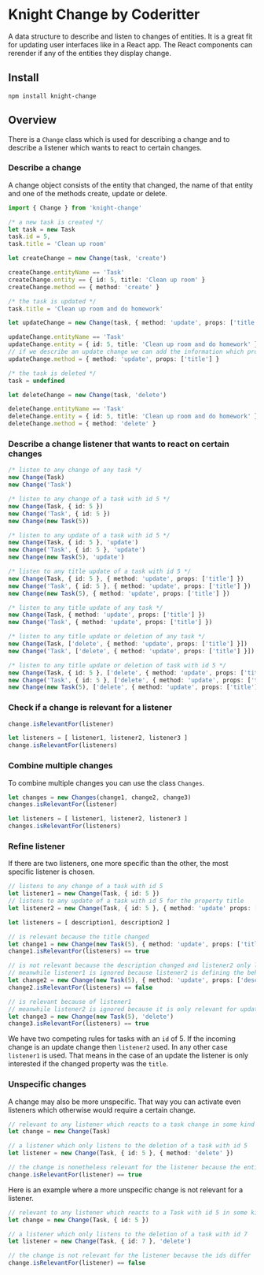# Knight Change by Coderitter

A data structure to describe and listen to changes of entities. It is a great fit for updating user interfaces like in a React app. The React components can rerender if any of the entities they display change.

## Install

`npm install knight-change`

## Overview

There is a `Change` class which is used for describing a change and to describe a listener which wants to react to certain changes.

### Describe a change

A change object consists of the entity that changed, the name of that entity and one of the methods create, update or delete.

```typescript
import { Change } from 'knight-change'

/* a new task is created */
let task = new Task
task.id = 5,
task.title = 'Clean up room'

let createChange = new Change(task, 'create')

createChange.entityName == 'Task'
createChange.entity == { id: 5, title: 'Clean up room' }
createChange.method == { method: 'create' }

/* the task is updated */
task.title = 'Clean up room and do homework'

let updateChange = new Change(task, { method: 'update', props: ['title'] })

updateChange.entityName == 'Task'
updateChange.entity = { id: 5, title: 'Clean up room and do homework' }
// if we describe an update change we can add the information which properties changed
updateChange.method = { method: 'update', props: ['title'] }

/* the task is deleted */
task = undefined

let deleteChange = new Change(task, 'delete')

deleteChange.entityName == 'Task'
deleteChange.entity = { id: 5, title: 'Clean up room and do homework' }
deleteChange.method = { method: 'delete' }
```

### Describe a change listener that wants to react on certain changes

```typescript
/* listen to any change of any task */
new Change(Task)
new Change('Task')

/* listen to any change of a task with id 5 */
new Change(Task, { id: 5 })
new Change('Task', { id: 5 })
new Change(new Task(5))

/* listen to any update of a task with id 5 */
new Change(Task, { id: 5 }, 'update')
new Change('Task', { id: 5 }, 'update')
new Change(new Task(5), 'update')

/* listen to any title update of a task with id 5 */
new Change(Task, { id: 5 }, { method: 'update', props: ['title'] })
new Change('Task', { id: 5 }, { method: 'update', props: ['title'] })
new Change(new Task(5), { method: 'update', props: ['title'] })

/* listen to any title update of any task */
new Change(Task, { method: 'update', props: ['title'] })
new Change('Task', { method: 'update', props: ['title'] })

/* listen to any title update or deletion of any task */
new Change(Task, ['delete', { method: 'update', props: ['title'] }])
new Change('Task', ['delete', { method: 'update', props: ['title'] }])

/* listen to any title update or deletion of task with id 5 */
new Change(Task, { id: 5 }, ['delete', { method: 'update', props: ['title'] }])
new Change('Task', { id: 5 }, ['delete', { method: 'update', props: ['title'] }])
new Change(new Task(5), ['delete', { method: 'update', props: ['title'] }])
```

### Check if a change is relevant for a listener

```typescript
change.isRelevantFor(listener)

let listeners = [ listener1, listener2, listener3 ]
change.isRelevantFor(listeners)
```

### Combine multiple changes

To combine multiple changes you can use the class `Changes`.

```typescript
let changes = new Changes(change1, change2, change3)
changes.isRelevantFor(listener)

let listeners = [ listener1, listener2, listener3 ]
changes.isRelevantFor(listeners)
```

### Refine listener

If there are two listeners, one more specific than the other, the most specific listener is chosen.

```typescript
// listens to any change of a task with id 5
let listener1 = new Change(Task, { id: 5 })
// listens to any update of a task with id 5 for the property title
let listener2 = new Change(Task, { id: 5 }, { method: 'update' props: ['title'] })

let listeners = [ description1, description2 ]

// is relevant because the title changed
let change1 = new Change(new Task(5), { method: 'update', props: ['title'] })
change1.isRelevantFor(listeners) == true

// is not relevant because the description changed and listener2 only listens to title changes
// meanwhile listener1 is ignored because listener2 is defining the behaviour for updates
let change2 = new Change(new Task(5), { method: 'update', props: ['description'] })
change2.isRelevantFor(listeners) == false

// is relevant because of listener1
// meanwhile listener2 is ignored because it is only relevant for updates
let change3 = new Change(new Task(5), 'delete')
change3.isRelevantFor(listeners) == true
```

We have two competing rules for tasks with an `id` of 5. If the incoming change is an update change then `listener2` used. In any other case `listener1` is used. That means in the case of an update the listener is only interested if the changed property was the `title`.

### Unspecific changes

A change may also be more unspecific. That way you can activate even listeners which otherwise would require a certain change.

```typescript
// relevant to any listener which reacts to a task change in some kind of way
let change = new Change(Task)

// a listener which only listens to the deletion of a task with id 5
let listener = new Change(Task, { id: 5 }, { method: 'delete' })

// the change is nonetheless relevant for the listener because the entity name is the same
change.isRelevantFor(listener) == true
```

Here is an example where a more unspecific change is not relevant for a listener.

```typescript
// relevant to any listener which reacts to a Task with id 5 in some kind of way
let change = new Change(Task, { id: 5 })

// a listener which only listens to the deletion of a task with id 7
let listener = new Change(Task, { id: 7 }, 'delete')

// the change is not relevant for the listener because the ids differ
change.isRelevantFor(listener) == false
```
